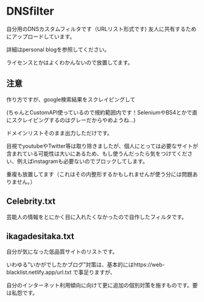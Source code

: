 # DNSfilter

自分用のDNSカスタムフィルタです（URLリスト形式です)
友人に共有するためにアップロードしています。

詳細はpersonal blogを参照してください。
 
ライセンスとかはよくわかんないので放置してます。

## 注意
作り方ですが、google検索結果をスクレイピングして

(ちゃんとCustomAPI使っているので規約範囲内です！SeleniumやBS4とかで直にスクレイピングするのはグレーだからやめようね...)

ドメインリストそのまま出力しただけです。

目視でyoutubeやTwitter等は取り除きましたが、個人にとっては必要なサイトが含まれている可能性は大いにあるため、もし使うんだったら気をつけてください、例えばinstagramも必要ないのでブロックしてします。

重複も放置してます（これはその内整形するかもしれませんが使う分には問題ありません。）

## Celebrity.txt
芸能人の情報をとにかく目に入れたくなかったので自作したフィルタです。


## ikagadesitaka.txt
自分が気になった低品質サイトのリストです。

いわゆる”いかがでしたかブログ”対策は、基本的にはhttps://web-blacklist.netlify.app/url.txt
で事足りますが、

自分のインターネット利用傾向に向けて更に追加の個別対策を施すものです。要は私怨です。
